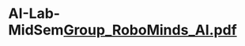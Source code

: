 # AI-Lab-MidSem[Group_RoboMinds_AI.pdf](https://github.com/Santhosh2002/AI-Lab-MidSem/files/10834748/Group_RoboMinds_AI.pdf)
